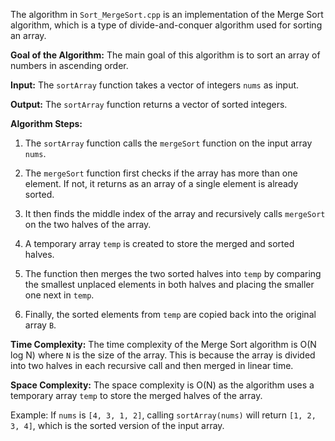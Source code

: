 The algorithm in `Sort_MergeSort.cpp` is an implementation of the Merge Sort algorithm, which is a type of divide-and-conquer algorithm used for sorting an array.

**Goal of the Algorithm:**
The main goal of this algorithm is to sort an array of numbers in ascending order.

**Input:**
The `sortArray` function takes a vector of integers `nums` as input.

**Output:**
The `sortArray` function returns a vector of sorted integers.

**Algorithm Steps:**

1. The `sortArray` function calls the `mergeSort` function on the input array `nums`.

2. The `mergeSort` function first checks if the array has more than one element. If not, it returns as an array of a single element is already sorted.

3. It then finds the middle index of the array and recursively calls `mergeSort` on the two halves of the array.

4. A temporary array `temp` is created to store the merged and sorted halves.

5. The function then merges the two sorted halves into `temp` by comparing the smallest unplaced elements in both halves and placing the smaller one next in `temp`. 

6. Finally, the sorted elements from `temp` are copied back into the original array `B`.

**Time Complexity:**
The time complexity of the Merge Sort algorithm is O(N log N) where `N` is the size of the array. This is because the array is divided into two halves in each recursive call and then merged in linear time.

**Space Complexity:**
The space complexity is O(N) as the algorithm uses a temporary array `temp` to store the merged halves of the array.

Example: If `nums` is `[4, 3, 1, 2]`, calling `sortArray(nums)` will return `[1, 2, 3, 4]`, which is the sorted version of the input array.
